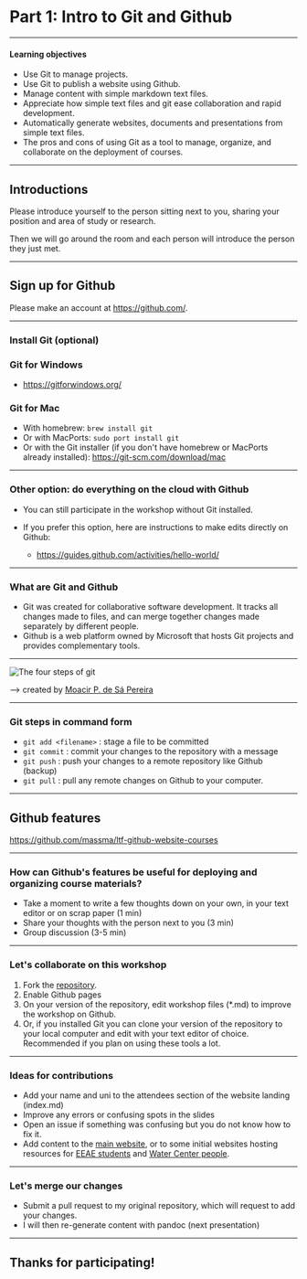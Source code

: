 Part 1: Intro to Git and Github
=====================================

----

#### Learning objectives

-   Use Git to manage projects.
-   Use Git to publish a website using Github.
-   Manage content with simple markdown text files.
-   Appreciate how simple text files and git ease collaboration and
    rapid development.
-   Automatically generate websites, documents and presentations from
    simple text files.
-   The pros and cons of using Git as a tool to manage, organize, and
    collaborate on the deployment of courses.

----

## Introductions

Please introduce yourself to the person sitting next to you, sharing
your position and area of study or research.

Then we will go around the room and each person will introduce the
person they just met.

----

## Sign up for Github

Please make an account at <https://github.com/>.

----

### Install Git (optional)

### Git for Windows

-   <https://gitforwindows.org/>


### Git for Mac

-   With homebrew: `brew install git`
-   Or with MacPorts: `sudo port install git`
-   Or with the Git installer (if you don't have homebrew or MacPorts
    already installed): <https://git-scm.com/download/mac>

----

### Other option: do everything on the cloud with Github

-   You can still participate in the workshop without Git installed.

-   If you prefer this option, here are instructions to make edits
    directly on Github:

    -   <https://guides.github.com/activities/hello-world/>

----

### What are Git and Github

-   Git was created for collaborative software development. It tracks
    all changes made to files, and can merge together changes made
    separately by different people.
-   Github is a web platform owned by Microsoft that hosts Git projects
    and provides complementary tools.

----

![The four steps of git](https://i.imgur.com/mNfax2z.png)

--> created by [Moacir P. de Sá Pereira](http://talks.moacir.com/itsi-19/#/8)

----

### Git steps in command form

-   `git add <filename>` : stage a file to be committed
-   `git commit` : commit your changes to the repository with a message
-   `git push` : push your changes to a remote repository like Github
    (backup)
-   `git pull` : pull any remote changes on Github to your computer.

----

## Github features

<https://github.com/massma/ltf-github-website-courses>

----

### How can Github's features be useful for deploying and organizing course materials?

-   Take a moment to write a few thoughts down on your own, in your text
    editor or on scrap paper (1 min)
-   Share your thoughts with the person next to you (3 min)
-   Group discussion (3-5 min)

----

### Let's collaborate on this workshop

1.   Fork the
    [repository](https://github.com/massma/ltf-github-website-courses).
2.   Enable Github pages
3.   On your version of the repository, edit workshop files (\*.md) to
     improve the workshop on Github.
4.   Or, if you installed Git you can clone your version of the
     repository to your local computer and edit with your text editor
     of choice. Recommended if you plan on using these tools a lot.

----

### Ideas for contributions

-   Add your name and uni to the attendees section of the website
    landing (index.md)
-   Improve any errors or confusing spots in the slides
-   Open an issue if something was confusing but you do not know how to
    fix it.
-   Add content to the [main
    website](https://massma.github.io/ltf-github-website-courses/index.html),
    or to some initial websites hosting resources
    for [EEAE
    students](https://massma.github.io/ltf-github-website-courses/index.html)
    and [Water Center
    people](https://massma.github.io/ltf-github-website-courses/sample-websites/water-center-resources.html).

----

### Let's merge our changes

-   Submit a pull request to my original repository, which will request
    to add your changes.
-   I will then re-generate content with pandoc (next presentation)

----

## Thanks for participating!
